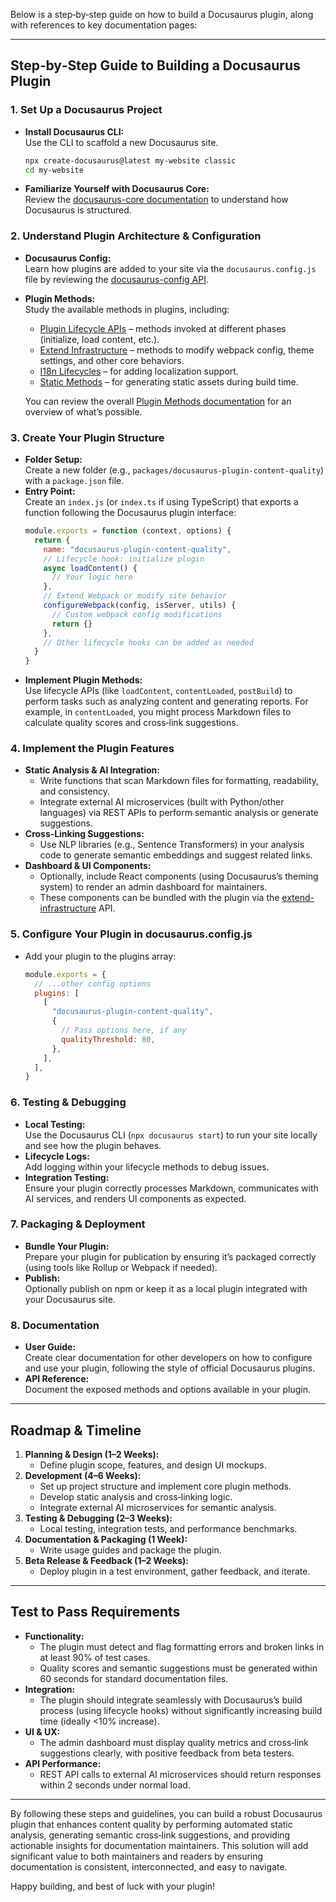 Below is a step‑by‑step guide on how to build a Docusaurus plugin, along with references to key documentation pages:

---

## Step‑by‑Step Guide to Building a Docusaurus Plugin

### 1. Set Up a Docusaurus Project

- **Install Docusaurus CLI:**  
  Use the CLI to scaffold a new Docusaurus site.
  ```bash
  npx create-docusaurus@latest my-website classic
  cd my-website
  ```
- **Familiarize Yourself with Docusaurus Core:**  
  Review the [docusaurus-core documentation](https://docusaurus.io/docs/docusaurus-core) to understand how Docusaurus is structured.

### 2. Understand Plugin Architecture & Configuration

- **Docusaurus Config:**  
  Learn how plugins are added to your site via the `docusaurus.config.js` file by reviewing the [docusaurus-config API](https://docusaurus.io/docs/api/docusaurus-config).
- **Plugin Methods:**  
  Study the available methods in plugins, including:

  - [Plugin Lifecycle APIs](https://docusaurus.io/docs/api/plugin-methods/lifecycle-apis) – methods invoked at different phases (initialize, load content, etc.).
  - [Extend Infrastructure](https://docusaurus.io/docs/api/plugin-methods/extend-infrastructure) – methods to modify webpack config, theme settings, and other core behaviors.
  - [I18n Lifecycles](https://docusaurus.io/docs/api/plugin-methods/i18n-lifecycles) – for adding localization support.
  - [Static Methods](https://docusaurus.io/docs/api/plugin-methods/static-methods) – for generating static assets during build time.

  You can review the overall [Plugin Methods documentation](https://docusaurus.io/docs/api/plugin-methods) for an overview of what’s possible.

### 3. Create Your Plugin Structure

- **Folder Setup:**  
  Create a new folder (e.g., `packages/docusaurus-plugin-content-quality`) with a `package.json` file.
- **Entry Point:**  
  Create an `index.js` (or `index.ts` if using TypeScript) that exports a function following the Docusaurus plugin interface:
  ```js
  module.exports = function (context, options) {
    return {
      name: "docusaurus-plugin-content-quality",
      // Lifecycle hook: initialize plugin
      async loadContent() {
        // Your logic here
      },
      // Extend Webpack or modify site behavior
      configureWebpack(config, isServer, utils) {
        // Custom webpack config modifications
        return {}
      },
      // Other lifecycle hooks can be added as needed
    }
  }
  ```
- **Implement Plugin Methods:**  
  Use lifecycle APIs (like `loadContent`, `contentLoaded`, `postBuild`) to perform tasks such as analyzing content and generating reports. For example, in `contentLoaded`, you might process Markdown files to calculate quality scores and cross‑link suggestions.

### 4. Implement the Plugin Features

- **Static Analysis & AI Integration:**
  - Write functions that scan Markdown files for formatting, readability, and consistency.
  - Integrate external AI microservices (built with Python/other languages) via REST APIs to perform semantic analysis or generate suggestions.
- **Cross‑Linking Suggestions:**
  - Use NLP libraries (e.g., Sentence Transformers) in your analysis code to generate semantic embeddings and suggest related links.
- **Dashboard & UI Components:**
  - Optionally, include React components (using Docusaurus’s theming system) to render an admin dashboard for maintainers.
  - These components can be bundled with the plugin via the [extend-infrastructure](https://docusaurus.io/docs/api/plugin-methods/extend-infrastructure) API.

### 5. Configure Your Plugin in docusaurus.config.js

- Add your plugin to the plugins array:
  ```js
  module.exports = {
    // ...other config options
    plugins: [
      [
        "docusaurus-plugin-content-quality",
        {
          // Pass options here, if any
          qualityThreshold: 80,
        },
      ],
    ],
  }
  ```

### 6. Testing & Debugging

- **Local Testing:**  
  Use the Docusaurus CLI (`npx docusaurus start`) to run your site locally and see how the plugin behaves.
- **Lifecycle Logs:**  
  Add logging within your lifecycle methods to debug issues.
- **Integration Testing:**  
  Ensure your plugin correctly processes Markdown, communicates with AI services, and renders UI components as expected.

### 7. Packaging & Deployment

- **Bundle Your Plugin:**  
  Prepare your plugin for publication by ensuring it’s packaged correctly (using tools like Rollup or Webpack if needed).
- **Publish:**  
  Optionally publish on npm or keep it as a local plugin integrated with your Docusaurus site.

### 8. Documentation

- **User Guide:**  
  Create clear documentation for other developers on how to configure and use your plugin, following the style of official Docusaurus plugins.
- **API Reference:**  
  Document the exposed methods and options available in your plugin.

---

## Roadmap & Timeline

1. **Planning & Design (1–2 Weeks):**
   - Define plugin scope, features, and design UI mockups.
2. **Development (4–6 Weeks):**
   - Set up project structure and implement core plugin methods.
   - Develop static analysis and cross‑linking logic.
   - Integrate external AI microservices for semantic analysis.
3. **Testing & Debugging (2–3 Weeks):**
   - Local testing, integration tests, and performance benchmarks.
4. **Documentation & Packaging (1 Week):**
   - Write usage guides and package the plugin.
5. **Beta Release & Feedback (1–2 Weeks):**
   - Deploy plugin in a test environment, gather feedback, and iterate.

---

## Test to Pass Requirements

- **Functionality:**
  - The plugin must detect and flag formatting errors and broken links in at least 90% of test cases.
  - Quality scores and semantic suggestions must be generated within 60 seconds for standard documentation files.
- **Integration:**
  - The plugin should integrate seamlessly with Docusaurus’s build process (using lifecycle hooks) without significantly increasing build time (ideally <10% increase).
- **UI & UX:**
  - The admin dashboard must display quality metrics and cross‑link suggestions clearly, with positive feedback from beta testers.
- **API Performance:**
  - REST API calls to external AI microservices should return responses within 2 seconds under normal load.

---

By following these steps and guidelines, you can build a robust Docusaurus plugin that enhances content quality by performing automated static analysis, generating semantic cross‑link suggestions, and providing actionable insights for documentation maintainers. This solution will add significant value to both maintainers and readers by ensuring documentation is consistent, interconnected, and easy to navigate.

Happy building, and best of luck with your plugin!
